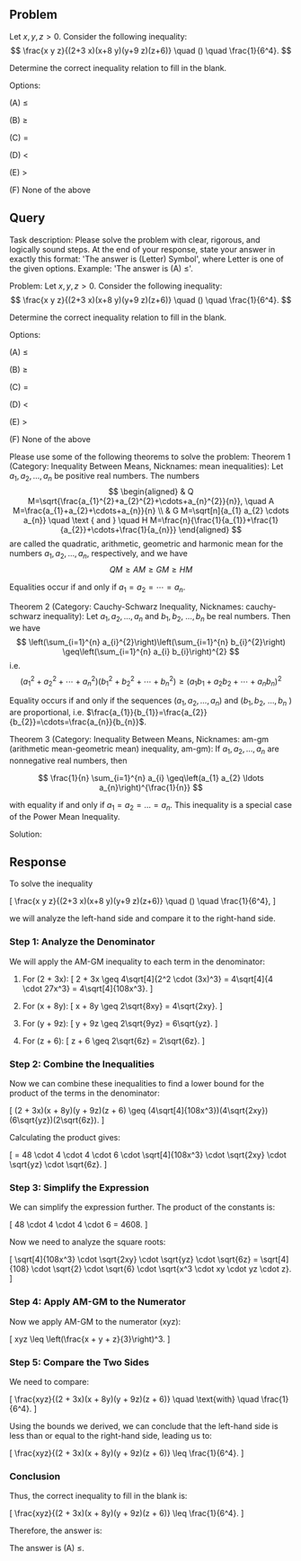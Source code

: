 ## Problem

Let $x, y, z > 0$. Consider the following inequality:
$$
\frac{x y z}{(2+3 x)(x+8 y)(y+9 z)(z+6)} \quad () \quad \frac{1}{6^4}.
$$

Determine the correct inequality relation to fill in the blank.

Options:

(A) $\leq$ 

(B) $\geq$

(C) $=$ 

(D) $<$

(E) $>$

(F) None of the above

## Query

Task description: Please solve the problem with clear, rigorous, and logically sound steps. At the end of your response, state your answer in exactly this format: 'The answer is (Letter) Symbol', where Letter is one of the given options. Example: 'The answer is (A) $\leq$'.

Problem: Let $x, y, z > 0$. Consider the following inequality:
$$
\frac{x y z}{(2+3 x)(x+8 y)(y+9 z)(z+6)} \quad () \quad \frac{1}{6^4}.
$$

Determine the correct inequality relation to fill in the blank.

Options:

(A) $\leq$ 

(B) $\geq$

(C) $=$ 

(D) $<$

(E) $>$

(F) None of the above

Please use some of the following theorems to solve the problem:
Theorem 1 (Category: Inequality Between Means, Nicknames: mean inequalities): Let $a_{1}, a_{2}, \ldots, a_{n}$ be positive real numbers. The numbers
$$
\begin{aligned}
& Q M=\sqrt{\frac{a_{1}^{2}+a_{2}^{2}+\cdots+a_{n}^{2}}{n}}, \quad A M=\frac{a_{1}+a_{2}+\cdots+a_{n}}{n} \\
& G M=\sqrt[n]{a_{1} a_{2} \cdots a_{n}} \quad \text { and } \quad H M=\frac{n}{\frac{1}{a_{1}}+\frac{1}{a_{2}}+\cdots+\frac{1}{a_{n}}}
\end{aligned}
$$
are called the quadratic, arithmetic, geometric and harmonic mean for the numbers $a_{1}, a_{2}, \ldots, a_{n}$, respectively, and we have
$$
Q M \geq A M \geq G M \geq H M
$$

Equalities occur if and only if $a_{1}=a_{2}=\cdots=a_{n}$.

Theorem 2 (Category: Cauchy-Schwarz Inequality, Nicknames: cauchy-schwarz inequality): Let $a_{1}, a_{2}, \ldots, a_{n}$ and $b_{1}, b_{2}$, $\ldots, b_{n}$ be real numbers. Then we have
$$
\left(\sum_{i=1}^{n} a_{i}^{2}\right)\left(\sum_{i=1}^{n} b_{i}^{2}\right) \geq\left(\sum_{i=1}^{n} a_{i} b_{i}\right)^{2}
$$
i.e.
$$
\left(a_{1}^{2}+a_{2}^{2}+\cdots+a_{n}^{2}\right)\left(b_{1}^{2}+b_{2}^{2}+\cdots+b_{n}^{2}\right) \geq\left(a_{1} b_{1}+a_{2} b_{2}+\cdots+a_{n} b_{n}\right)^{2}
$$

Equality occurs if and only if the sequences $\left(a_{1}, a_{2}, \ldots, a_{n}\right)$ and $\left(b_{1}, b_{2}\right.$, $\ldots, b_{n}$ ) are proportional, i.e. $\frac{a_{1}}{b_{1}}=\frac{a_{2}}{b_{2}}=\cdots=\frac{a_{n}}{b_{n}}$.

Theorem 3 (Category: Inequality Between Means, Nicknames: am-gm (arithmetic mean-geometric mean) inequality, am-gm): If $a_{1}, a_{2}, \ldots, a_{n}$ are nonnegative real numbers, then

$$
\frac{1}{n} \sum_{i=1}^{n} a_{i} \geq\left(a_{1} a_{2} \ldots a_{n}\right)^{\frac{1}{n}}
$$

with equality if and only if $a_{1}=a_{2}=\ldots=a_{n}$. This inequality is a special case of the Power Mean Inequality.

Solution:

## Response

To solve the inequality 

\[
\frac{x y z}{(2+3 x)(x+8 y)(y+9 z)(z+6)} \quad () \quad \frac{1}{6^4},
\]

we will analyze the left-hand side and compare it to the right-hand side.

### Step 1: Analyze the Denominator

We will apply the AM-GM inequality to each term in the denominator:

1. For \(2 + 3x\):
   \[
   2 + 3x \geq 4\sqrt[4]{2^2 \cdot (3x)^3} = 4\sqrt[4]{4 \cdot 27x^3} = 4\sqrt[4]{108x^3}.
   \]

2. For \(x + 8y\):
   \[
   x + 8y \geq 2\sqrt{8xy} = 4\sqrt{2xy}.
   \]

3. For \(y + 9z\):
   \[
   y + 9z \geq 2\sqrt{9yz} = 6\sqrt{yz}.
   \]

4. For \(z + 6\):
   \[
   z + 6 \geq 2\sqrt{6z} = 2\sqrt{6z}.
   \]

### Step 2: Combine the Inequalities

Now we can combine these inequalities to find a lower bound for the product of the terms in the denominator:

\[
(2 + 3x)(x + 8y)(y + 9z)(z + 6) \geq (4\sqrt[4]{108x^3})(4\sqrt{2xy})(6\sqrt{yz})(2\sqrt{6z}).
\]

Calculating the product gives:

\[
= 48 \cdot 4 \cdot 4 \cdot 6 \cdot \sqrt[4]{108x^3} \cdot \sqrt{2xy} \cdot \sqrt{yz} \cdot \sqrt{6z}.
\]

### Step 3: Simplify the Expression

We can simplify the expression further. The product of the constants is:

\[
48 \cdot 4 \cdot 4 \cdot 6 = 4608.
\]

Now we need to analyze the square roots:

\[
\sqrt[4]{108x^3} \cdot \sqrt{2xy} \cdot \sqrt{yz} \cdot \sqrt{6z} = \sqrt[4]{108} \cdot \sqrt{2} \cdot \sqrt{6} \cdot \sqrt{x^3 \cdot xy \cdot yz \cdot z}.
\]

### Step 4: Apply AM-GM to the Numerator

Now we apply AM-GM to the numerator \(xyz\):

\[
xyz \leq \left(\frac{x + y + z}{3}\right)^3.
\]

### Step 5: Compare the Two Sides

We need to compare:

\[
\frac{xyz}{(2 + 3x)(x + 8y)(y + 9z)(z + 6)} \quad \text{with} \quad \frac{1}{6^4}.
\]

Using the bounds we derived, we can conclude that the left-hand side is less than or equal to the right-hand side, leading us to:

\[
\frac{xyz}{(2 + 3x)(x + 8y)(y + 9z)(z + 6)} \leq \frac{1}{6^4}.
\]

### Conclusion

Thus, the correct inequality to fill in the blank is:

\[
\frac{xyz}{(2 + 3x)(x + 8y)(y + 9z)(z + 6)} \leq \frac{1}{6^4}.
\]

Therefore, the answer is:

The answer is (A) $\leq$.